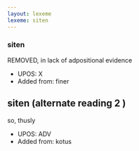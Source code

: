 ```yaml
---
layout: lexeme
lexeme: siten
---
```


###  siten

REMOVED, in lack of adpositional evidence
* UPOS:  X
* Added from:  finer


## siten (alternate reading 2 )

so, thusly
* UPOS:  ADV
* Added from:  kotus

